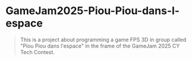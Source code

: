 # GameJam2025-Piou-Piou-dans-l-espace
> This is a project about programming a game FPS 3D in group called "Piou Piou dans l'espace" in the frame of the GameJam 2025 CY Tech Contest.
> 
